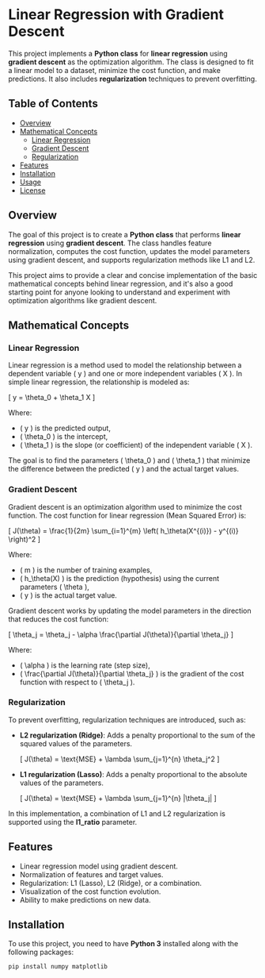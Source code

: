 # Linear Regression with Gradient Descent

This project implements a **Python class** for **linear regression** using **gradient descent** as the optimization algorithm. The class is designed to fit a linear model to a dataset, minimize the cost function, and make predictions. It also includes **regularization** techniques to prevent overfitting.

## Table of Contents
- [Overview](#overview)
- [Mathematical Concepts](#mathematical-concepts)
  - [Linear Regression](#linear-regression)
  - [Gradient Descent](#gradient-descent)
  - [Regularization](#regularization)
- [Features](#features)
- [Installation](#installation)
- [Usage](#usage)
- [License](#license)

## Overview

The goal of this project is to create a **Python class** that performs **linear regression** using **gradient descent**. The class handles feature normalization, computes the cost function, updates the model parameters using gradient descent, and supports regularization methods like L1 and L2.

This project aims to provide a clear and concise implementation of the basic mathematical concepts behind linear regression, and it's also a good starting point for anyone looking to understand and experiment with optimization algorithms like gradient descent.

## Mathematical Concepts

### Linear Regression

Linear regression is a method used to model the relationship between a dependent variable \( y \) and one or more independent variables \( X \). In simple linear regression, the relationship is modeled as:

\[
y = \theta_0 + \theta_1 X
\]

Where:
- \( y \) is the predicted output,
- \( \theta_0 \) is the intercept,
- \( \theta_1 \) is the slope (or coefficient) of the independent variable \( X \).

The goal is to find the parameters \( \theta_0 \) and \( \theta_1 \) that minimize the difference between the predicted \( y \) and the actual target values.

### Gradient Descent

Gradient descent is an optimization algorithm used to minimize the cost function. The cost function for linear regression (Mean Squared Error) is:

\[
J(\theta) = \frac{1}{2m} \sum_{i=1}^{m} \left( h_\theta(X^{(i)}) - y^{(i)} \right)^2
\]

Where:
- \( m \) is the number of training examples,
- \( h_\theta(X) \) is the prediction (hypothesis) using the current parameters \( \theta \),
- \( y \) is the actual target value.

Gradient descent works by updating the model parameters in the direction that reduces the cost function:

\[
\theta_j = \theta_j - \alpha \frac{\partial J(\theta)}{\partial \theta_j}
\]

Where:
- \( \alpha \) is the learning rate (step size),
- \( \frac{\partial J(\theta)}{\partial \theta_j} \) is the gradient of the cost function with respect to \( \theta_j \).

### Regularization

To prevent overfitting, regularization techniques are introduced, such as:
- **L2 regularization (Ridge)**: Adds a penalty proportional to the sum of the squared values of the parameters.
  
  \[
  J(\theta) = \text{MSE} + \lambda \sum_{j=1}^{n} \theta_j^2
  \]

- **L1 regularization (Lasso)**: Adds a penalty proportional to the absolute values of the parameters.

  \[
  J(\theta) = \text{MSE} + \lambda \sum_{j=1}^{n} |\theta_j|
  \]

In this implementation, a combination of L1 and L2 regularization is supported using the **l1_ratio** parameter.

## Features

- Linear regression model using gradient descent.
- Normalization of features and target values.
- Regularization: L1 (Lasso), L2 (Ridge), or a combination.
- Visualization of the cost function evolution.
- Ability to make predictions on new data.

## Installation

To use this project, you need to have **Python 3** installed along with the following packages:

```bash
pip install numpy matplotlib

